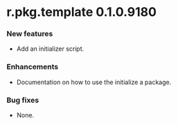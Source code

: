 # r.pkg.template 0.1.0.9180

### New features

* Add an initializer script.

### Enhancements

* Documentation on how to use the initialize a package.

### Bug fixes

* None.